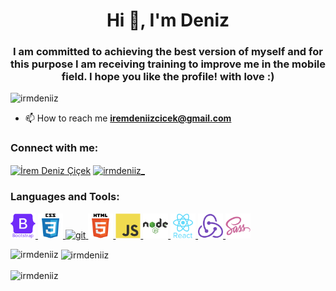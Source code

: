 
<h1 align="center">Hi 👋, I'm Deniz</h1>
<h3 align="center">I am committed to achieving the best version of myself and for this purpose I am receiving training to improve me in the mobile field. I hope you like the profile! with love :)</h3>

<p align="left"> <img src="https://komarev.com/ghpvc/?username=irmdeniiz&label=Profile%20views&color=0e75b6&style=flat" alt="irmdeniiz" /> </p>

- 📫 How to reach me **iremdeniizcicek@gmail.com**

<h3 align="left">Connect with me:</h3>
<p align="left">
<a href="www.linkedin.com/in/iremdenizcicek" target="blank"><img align="center" src="https://raw.githubusercontent.com/rahuldkjain/github-profile-readme-generator/master/src/images/icons/Social/linked-in-alt.svg" alt="İrem Deniz Çiçek" height="30" width="40" /></a>
<a href="https://instagram.com/irmdeniiz_" target="blank"><img align="center" src="https://raw.githubusercontent.com/rahuldkjain/github-profile-readme-generator/master/src/images/icons/Social/instagram.svg" alt="irmdeniiz_" height="30" width="40" /></a>
</p>

<h3 align="left">Languages and Tools:</h3>
<p align="left"> <a href="https://getbootstrap.com" target="_blank" rel="noreferrer"> <img src="https://raw.githubusercontent.com/devicons/devicon/master/icons/bootstrap/bootstrap-plain-wordmark.svg" alt="bootstrap" width="40" height="40"/> </a> <a href="https://www.w3schools.com/css/" target="_blank" rel="noreferrer"> <img src="https://raw.githubusercontent.com/devicons/devicon/master/icons/css3/css3-original-wordmark.svg" alt="css3" width="40" height="40"/> </a> <a href="https://git-scm.com/" target="_blank" rel="noreferrer"> <img src="https://www.vectorlogo.zone/logos/git-scm/git-scm-icon.svg" alt="git" width="40" height="40"/> </a> <a href="https://www.w3.org/html/" target="_blank" rel="noreferrer"> <img src="https://raw.githubusercontent.com/devicons/devicon/master/icons/html5/html5-original-wordmark.svg" alt="html5" width="40" height="40"/> </a> <a href="https://developer.mozilla.org/en-US/docs/Web/JavaScript" target="_blank" rel="noreferrer"> <img src="https://raw.githubusercontent.com/devicons/devicon/master/icons/javascript/javascript-original.svg" alt="javascript" width="40" height="40"/> </a> <a href="https://nodejs.org" target="_blank" rel="noreferrer"> <img src="https://raw.githubusercontent.com/devicons/devicon/master/icons/nodejs/nodejs-original-wordmark.svg" alt="nodejs" width="40" height="40"/> </a> <a href="https://reactjs.org/" target="_blank" rel="noreferrer"> <img src="https://raw.githubusercontent.com/devicons/devicon/master/icons/react/react-original-wordmark.svg" alt="react" width="40" height="40"/> </a> <a href="https://redux.js.org" target="_blank" rel="noreferrer"> <img src="https://raw.githubusercontent.com/devicons/devicon/master/icons/redux/redux-original.svg" alt="redux" width="40" height="40"/> </a> <a href="https://sass-lang.com" target="_blank" rel="noreferrer"> <img src="https://raw.githubusercontent.com/devicons/devicon/master/icons/sass/sass-original.svg" alt="sass" width="40" height="40"/> </a> </p>

<p><img align="left" src="https://github-readme-stats.vercel.app/api/top-langs?username=irmdeniiz&show_icons=true&locale=en&layout=compact" alt="irmdeniiz" /></p>

<p>&nbsp;<img align="center" src="https://github-readme-stats.vercel.app/api?username=irmdeniiz&show_icons=true&locale=en" alt="irmdeniiz" /></p>

<p><img align="center" src="https://github-readme-streak-stats.herokuapp.com/?user=irmdeniiz&" alt="irmdeniiz" /></p>
